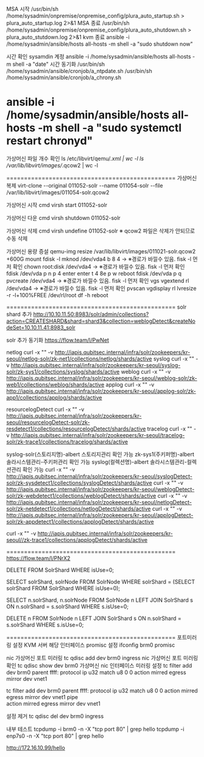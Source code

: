 

MSA 시작
/usr/bin/sh /home/sysadmin/onpremise/onpremise_config/plura_auto_startup.sh > plura_auto_startup.log 2>&1
MSA 종료
/usr/bin/sh /home/sysadmin/onpremise/onpremise_config/plura_auto_shutdown.sh > plura_auto_stutdown.log 2>&1
kvm 종료
ansible -i /home/sysadmin/ansible/hosts all-hosts -m shell -a "sudo shutdown now"

시간 확인 sysamdin 계정
ansible -i /home/sysadmin/ansible/hosts all-hosts -m shell -a "date"
시간 동기화
/usr/bin/sh /home/sysadmin/ansible/cronjob/a_ntpdate.sh
/usr/bin/sh /home/sysadmin/ansible/cronjob/a_chrony.sh


ansible -i /home/sysadmin/ansible/hosts all-hosts -m shell -a "sudo systemctl restart chronyd"
================================================
가상머신 파일 개수 확인
ls /etc/libvirt/qemu/*.xml | wc -l
ls /var/lib/libvirt/images/*.qcow2 | wc -l


================================================
가상머신 복제
virt-clone --original 011052-solr --name 011054-solr --file /var/lib/libvirt/images/011054-solr.qcow2

가상머신 시작 cmd
virsh start 011052-solr

가상머신 다운 cmd
virsh shutdown 011052-solr

가상머신 삭제 cmd
virsh undefine 011052-solr
※ qcow2 파일은 삭제가 안되므로 수동 삭제

가상머신 용량 증설
qemu-img resize /var/lib/libvirt/images/011021-solr.qcow2 +600G
mount
fdisk -l
mknod /dev/vda4 b 8 4 -> ※경로가 바낄수 있음. fisk -l 먼저 확인
chown root:disk /dev/vda4 -> ※경로가 바낄수 있음. fisk -l 먼저 확인
fdisk /dev/vda
p
n
p
4
enter
enter
t
4
8e
p
w
reboot
fdisk /dev/vda
p
q
pvcreate /dev/vda4 -> ※경로가 바낄수 있음. fisk -l 먼저 확인
vgs
vgextend rl /dev/vda4 -> ※경로가 바낄수 있음. fisk -l 먼저 확인
pvscan
vgdisplay rl
lvresize -r -l+100%FREE /dev/rl/root 
df -h
reboot


================================================
solr shard 추가
http://10.10.11.50:8983/solr/admin/collections?action=CREATESHARD&shard=shard3&collection=weblogDetect&createNodeSet=10.10.11.41:8983_solr

solr 추가 동기화
https://flow.team/l/PwNet

netlog
curl -x "" -v http://iapis.qubitsec.internal/infra/solr/zookeepers/kr-seoul/netlog-solr/zk-net1/collections/netlog/shards/active 
syslog
curl -x "" -v http://iapis.qubitsec.internal/infra/solr/zookeepers/kr-seoul/syslog-solr/zk-sys1/collections/syslog/shards/active 
weblog
curl -x "" -v http://iapis.qubitsec.internal/infra/solr/zookeepers/kr-seoul/weblog-solr/zk-web1/collections/weblog/shards/active
applog
curl -x "" -v http://iapis.qubitsec.internal/infra/solr/zookeepers/kr-seoul/applog-solr/zk-app1/collections/applog/shards/active

resourcelogDetect
curl -x "" -v http://iapis.qubitsec.internal/infra/solr/zookeepers/kr-seoul/resourcelogDetect-solr/zk-resdetect1/collections/resourcelogDetect/shards/active
tracelog
curl -x "" -v http://iapis.qubitsec.internal/infra/solr/zookeepers/kr-seoul/tracelog-solr/zk-trace1/collections/tracelog/shards/active


syslog-solr(스토리지명)-albert 스토리지관리 확인 가능
zk-sys1(주키퍼명)-albert 솔라시스템관리-주키퍼관리 확인 가능
syslog(컬렉션명)-albert 솔라시스템관리-컬렉션관리 확인 가능
curl -x "" -v http://iapis.qubitsec.internal/infra/solr/zookeepers/kr-seoul/syslogDetect-solr/zk-sysdetect1/collections/syslogDetect/shards/active 
curl -x "" -v http://iapis.qubitsec.internal/infra/solr/zookeepers/kr-seoul/weblogDetect-solr/zk-webdetect1/collections/weblogDetect/shards/active
curl -x "" -v http://iapis.qubitsec.internal/infra/solr/zookeepers/kr-seoul/netlogDetect-solr/zk-netdetect1/collections/netlogDetect/shards/active
curl -x "" -v http://iapis.qubitsec.internal/infra/solr/zookeepers/kr-seoul/applogDetect-solr/zk-appdetect1/collections/applogDetect/shards/active

curl -x "" -v http://iapis.qubitsec.internal/infra/solr/zookeepers/kr-seoul//zk-trace1/collections/applogDetect/shards/active

================================================
https://flow.team/l/PNrX2

DELETE FROM SolrShard WHERE isUse=0;

SELECT solrShard, solrNode FROM SolrNode WHERE solrShard = (SELECT solrShard FROM SolrShard WHERE isUse=0);
					   
					   


SELECT n.solrShard, n.solrNode FROM SolrNode n LEFT JOIN SolrShard s ON n.solrShard = s.solrShard WHERE s.isUse=0;

DELETE n FROM SolrNode n LEFT JOIN SolrShard s ON n.solrShard = s.solrShard WHERE s.isUse=0;

================================================
포트미러링 설정
KVM 서버 해당 인터페이스 promisc 설정
ifconfig brm0 promisc


nic 가상머신 포트 미러링
tc qdisc add dev brm0 ingress
nic 가상머신 포트 미러링 확인
tc qdisc show dev brm0
가상머신 nic 인터페이스 미러링 설정
tc filter add dev brm0 parent ffff: protocol ip u32 match u8 0 0 action mirred egress mirror dev vnet1

tc filter add dev brm0 parent ffff: protocol ip u32 match u8 0 0 action mirred egress mirror dev vnet1 pipe \
action mirred egress mirror dev vnet1

설정 제거
tc qdisc del dev brm0 ingress


내부 테스트 
tcpdump -i brm0 -n -X "tcp port 80"  | grep hello
tcpdump -i enp7s0 -n -X "tcp port 80"  | grep hello

http://172.16.10.99/hello
